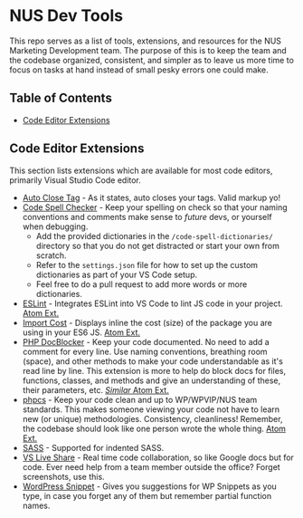 # NUS Dev Tools

This repo serves as a list of tools, extensions, and resources for the NUS Marketing Development team.
The purpose of this is to keep the team and the codebase organized, consistent, and simpler as to leave us more time to focus on tasks at hand instead of small pesky errors one could make.

## Table of Contents
- [Code Editor Extensions](#code-editor-extensions)

## Code Editor Extensions
This section lists extensions which are available for most code editors, primarily Visual Studio Code editor.

- [Auto Close Tag](https://marketplace.visualstudio.com/items?itemName=formulahendry.auto-close-tag) - As it states, auto closes your tags. Valid markup yo!
- [Code Spell Checker](https://marketplace.visualstudio.com/items?itemName=streetsidesoftware.code-spell-checker) - Keep your spelling on check so that your naming conventions and comments make sense to _future_ devs, or yourself when debugging.
    - Add the provided dictionaries in the `/code-spell-dictionaries/` directory so that you do not get distracted or start your own from scratch.
    - Refer to the `settings.json` file for how to set up the custom dictionaries as part of your VS Code setup.
    - Feel free to do a pull request to add more words or more dictionaries.
- [ESLint](https://marketplace.visualstudio.com/items?itemName=dbaeumer.vscode-eslint) - Integrates ESLint into VS Code to lint JS code in your project. [Atom Ext.](https://atom.io/packages/linter-eslint)
- [Import Cost](https://marketplace.visualstudio.com/items?itemName=wix.vscode-import-cost) - Displays inline the cost (size) of the package you are using in your ES6 JS. [Atom Ext.](https://atom.io/packages/import-cost-atom)
- [PHP DocBlocker](https://marketplace.visualstudio.com/items?itemName=neilbrayfield.php-docblocker) - Keep your code documented. No need to add a comment for every line. Use naming conventions, breathing room (space), and other methods to make your code understandable as it's read line by line. This extension is more to help do block docs for files, functions, classes, and methods and give an understanding of these, their parameters, etc. [_Similar_ Atom Ext.](https://atom.io/packages/docblockr)
- [phpcs](https://marketplace.visualstudio.com/items?itemName=ikappas.phpcs) - Keep your code clean and up to WP/WPVIP/NUS team standards. This makes someone viewing your code not have to learn new (or unique) methodologies. Consistency, cleanliness! Remember, the codebase should look like one person wrote the whole thing. [Atom Ext.](https://atom.io/packages/linter-phpcs)
- [SASS](https://marketplace.visualstudio.com/items?itemName=robinbentley.sass-indented) - Supported for indented SASS.
- [VS Live Share](https://marketplace.visualstudio.com/items?itemName=MS-vsliveshare.vsliveshare) - Real time code collaboration, so like Google docs but for code. Ever need help from a team member outside the office? Forget screenshots, use this.
- [WordPress Snippet](https://marketplace.visualstudio.com/items?itemName=tungvn.wordpress-snippet) - Gives you suggestions for WP Snippets as you type, in case you forget any of them but remember partial function names.
